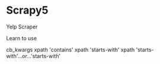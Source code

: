 # Scrapy5
Yelp Scraper

Learn to use 

cb_kwargs
xpath 'contains'
xpath 'starts-with'
xpath 'starts-with'...or...'starts-with'

